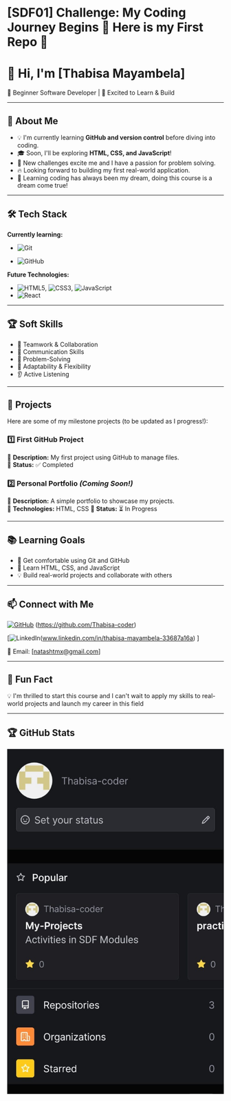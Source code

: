 # [SDF01] Challenge: My Coding Journey Begins 🚀 Here is my First Repo 💃

# 👋 Hi, I'm [Thabisa Mayambela]

🌱 Beginner Software Developer | 🚀 Excited to Learn & Build

---

## 🎯 About Me

- 💡 I'm currently learning **GitHub and version control** before diving into coding.
- 🎓 Soon, I'll be exploring **HTML, CSS, and JavaScript**!
- 🤖 New challenges excite me and I have a passion for problem solving.
- 🔥 Looking forward to building my first real-world application.
- 🧠 Learning coding has always been my dream, doing this course is a dream  come true!

---

## 🛠️ Tech Stack

**Currently learning:**

- ![Git](https://img.shields.io/badge/-Git-F05032?style=flat&logo=git&logoColor=white)

- ![GitHub](https://img.shields.io/badge/-GitHub-181717?style=flat-circle&logo=github)

**Future Technologies:**

- ![HTML5](https://img.shields.io/badge/-HTML5-black?style=flat-circle&logo=html5&logoColor=white), ![CSS3](https://img.shields.io/badge/-CSS3-black?style=flat-circle&logo=css3), ![JavaScript](https://img.shields.io/badge/-JavaScript-black?style=flat-circle&logo=javascript)
- ![React](https://img.shields.io/badge/-React-black?style=flat-circle&logo=react)

---

## 🏆 Soft Skills

- 🤝 Teamwork & Collaboration
- 📢 Communication Skills
- 🎯 Problem-Solving
- 🚀 Adaptability & Flexibility
- 👂 Active Listening

---

## 📌 Projects

Here are some of my milestone projects (to be updated as I progress!):

### **1️⃣ First GitHub Project**

🔹 **Description:** My first project using GitHub to manage files.  
🔹 **Status:** ✅ Completed

### **2️⃣ Personal Portfolio** _(Coming Soon!)_

🔹 **Description:** A simple portfolio to showcase my projects.  
🔹 **Technologies:** HTML, CSS
🔹 **Status:** ⏳ In Progress

---

## 📚 Learning Goals

- 🚀 Get comfortable using Git and GitHub
- 🎨 Learn HTML, CSS, and JavaScript
- 💡 Build real-world projects and collaborate with others

---

## 📫 Connect with Me

[![GitHub](https://img.shields.io/badge/-GitHub-181717?style=flat&logo=github&logoColor=white)](https://github.com/Thabisa-coder)  (https://github.com/Thabisa-coder)

[![LinkedIn](https://www.bing.com/ck/a?!&&p=92a2b6a6d40cbcfa04e837b98a6c22552fccdc5be218e587e930b379e34a3952JmltdHM9MTc0MDI2ODgwMA&ptn=3&ver=2&hsh=4&fclid=35173efd-4bba-66e9-3915-2b694a436764&u=a1L2ltYWdlcy9zZWFyY2g_cT1saW5rZWRpbiUyMGxvZ28lMjBwbmcmRk9STT1JUUZSQkEmaWQ9RjU0M0M4QTBDRDUyMTA3RkM4NTJCRDAzOTQ3OTAzMzkwQTg3Q0YyMA&ntb=1)(www.linkedin.com/in/thabisa-mayambela-33687a16a) ]

📧 Email: [natashtmx@gmail.com]

---

## 🚀 Fun Fact

💡 I'm thrilled  to start this course and I can't wait to apply my skills to  real-world projects and launch my career in this field

---

## 🏆 GitHub Stats

![GitHub Stats](GitHubStatus.jpg)
